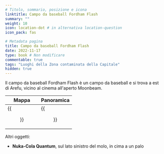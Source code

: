 ```yaml
---
# Titolo, sommario, posizione e icona
linktitle: Campo da baseball Fordham Flash
summary: ""
weight: 10
icon: location-dot # in alternativa location-question
icon_pack: fas

# Metadata pagina
title: Campo da baseball Fordham Flash
date: 2022-11-17
type: book # Non modificare
commentable: true
tags: "Luoghi della Zona contaminata della Capitale"
hidden: true
---
```



Il campo da baseball Fordham Flash è un campo da baseball e si trova a est di Arefu, vicino al cinema all'aperto Moonbeam.

| Mappa                                         | Panoramica                                           |
| --------------------------------------------- | ---------------------------------------------------- |
| {{<figure src="FF_Memorial_Field_loc.webp">}} | {{<figure src="Fordham_Flash_Memorial_Field.webp">}} |



Altri oggetti:
- **Nuka-Cola Quantum**, sul lato sinistro del molo, in cima a un palo
